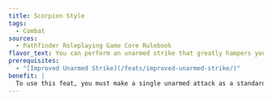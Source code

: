 ```yaml
---
title: Scorpion Style
tags:
  - Combat
sources:
  - Pathfinder Roleplaying Game Core Rulebook
flavor_text: You can perform an unarmed strike that greatly hampers your target's movement.
prerequisites:
  - "[Improved Unarmed Strike](/feats/improved-unarmed-strike/)"
benefit: |
  To use this feat, you must make a single unarmed attack as a standard action. If this unarmed attack hits, you deal damage normally, and the target's base land speed is reduced to 5 feet for a number of rounds equal to your Wisdom modifier unless it makes a Fortitude saving throw (DC 10 + 1/2 your character level + your Wis modifier).
---
```


